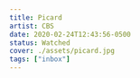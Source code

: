 ```yaml
---
title: Picard
artist: CBS
date: 2020-02-24T12:43:56-0500
status: Watched
cover: ./assets/picard.jpg
tags: ["inbox"]
---
```

